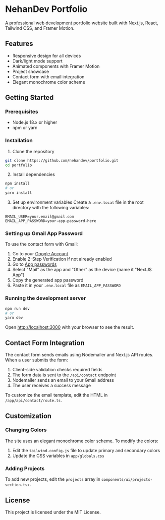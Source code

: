 # NehanDev Portfolio

A professional web development portfolio website built with Next.js, React, Tailwind CSS, and Framer Motion.

## Features

- Responsive design for all devices
- Dark/light mode support
- Animated components with Framer Motion
- Project showcase
- Contact form with email integration
- Elegant monochrome color scheme

## Getting Started

### Prerequisites

- Node.js 18.x or higher
- npm or yarn

### Installation

1. Clone the repository

```bash
git clone https://github.com/nehandev/portfolio.git
cd portfolio
```

2. Install dependencies

```bash
npm install
# or
yarn install
```

3. Set up environment variables
   Create a `.env.local` file in the root directory with the following variables:

```
EMAIL_USER=your.email@gmail.com
EMAIL_APP_PASSWORD=your-app-password-here
```

### Setting up Gmail App Password

To use the contact form with Gmail:

1. Go to your [Google Account](https://myaccount.google.com/)
2. Enable 2-Step Verification if not already enabled
3. Go to [App passwords](https://myaccount.google.com/apppasswords)
4. Select "Mail" as the app and "Other" as the device (name it "NextJS App")
5. Copy the generated app password
6. Paste it in your `.env.local` file as `EMAIL_APP_PASSWORD`

### Running the development server

```bash
npm run dev
# or
yarn dev
```

Open [http://localhost:3000](http://localhost:3000) with your browser to see the result.

## Contact Form Integration

The contact form sends emails using Nodemailer and Next.js API routes. When a user submits the form:

1. Client-side validation checks required fields
2. The form data is sent to the `/api/contact` endpoint
3. Nodemailer sends an email to your Gmail address
4. The user receives a success message

To customize the email template, edit the HTML in `/app/api/contact/route.ts`.

## Customization

### Changing Colors

The site uses an elegant monochrome color scheme. To modify the colors:

1. Edit the `tailwind.config.js` file to update primary and secondary colors
2. Update the CSS variables in `app/globals.css`

### Adding Projects

To add new projects, edit the `projects` array in `components/ui/projects-section.tsx`.

## License

This project is licensed under the MIT License.
